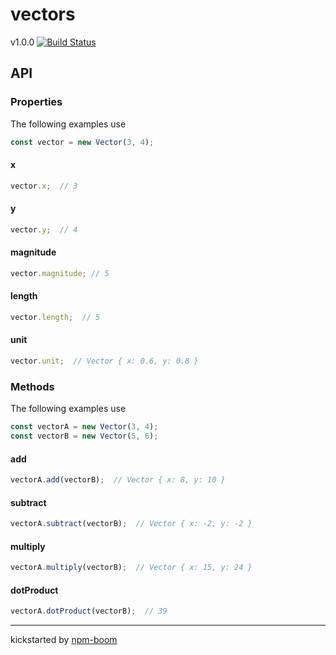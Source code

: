 # vectors  
v1.0.0 [![Build Status](https://travis-ci.org/reergymerej/vectors.svg?branch=master)](https://travis-ci.org/reergymerej/vectors)

## API  

### Properties

The following examples use
```js
const vector = new Vector(3, 4);
```

#### x

```js
vector.x;  // 3
```

#### y

```js
vector.y;  // 4
```

#### magnitude

```js
vector.magnitude; // 5
```

#### length

```js
vector.length;  // 5
```

#### unit

```js
vector.unit;  // Vector { x: 0.6, y: 0.8 }
```

### Methods

The following examples use
```js
const vectorA = new Vector(3, 4);
const vectorB = new Vector(5, 6);
```

#### add

```js
vectorA.add(vectorB);  // Vector { x: 8, y: 10 }
```

#### subtract

```js
vectorA.subtract(vectorB);  // Vector { x: -2, y: -2 }
```

#### multiply

```js
vectorA.multiply(vectorB);  // Vector { x: 15, y: 24 }
```

#### dotProduct

```js
vectorA.dotProduct(vectorB);  // 39
```







---
kickstarted by [npm-boom][npm-boom]

[npm-boom]: https://github.com/reergymerej/npm-boom
